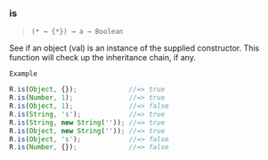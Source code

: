 ### is

> ```(* → {*}) → a → Boolean```

See if an object (val) is an instance of the supplied constructor. This function will check up the inheritance chain, if any.

`Example`

```js
R.is(Object, {});             //=> true
R.is(Number, 1);              //=> true
R.is(Object, 1);              //=> false
R.is(String, 's');            //=> true
R.is(String, new String('')); //=> true
R.is(Object, new String('')); //=> true
R.is(Object, 's');            //=> false
R.is(Number, {});             //=> false
```